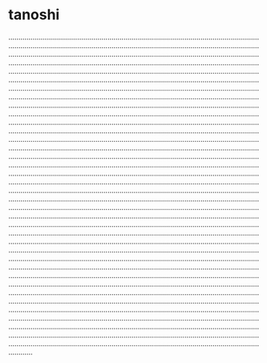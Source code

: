 # tanoshi
........................................................................................................................................................................................................................................................................................................................................................................................................................................................................................................................................................................................................................................................................................................................................................................................................................................................................................................................................................................................................................................................................................................................................................................................................................................................................................................................................................................................................................................................................................................................................................................................................................................................................................................................................................................................................................................................................................................................................................................................................................................................................................................................................................................................................................................................................................................................................................................................................................................................................................................................................................................................................................................................................................................................................................................................................................................................................................................................................................................................................................................................................................................................................................................................................................................................................................................................................................................................................................................................................................................................................................................................................................................................................................................................................................................................................................................................................................................................................................................................................................................................................................................................................................................................................................................................................................................................................................................................................................................................................................................................................................................................................................................................................................................................................................................................